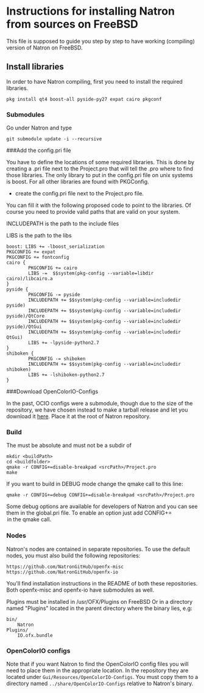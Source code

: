 Instructions for installing Natron from sources on FreeBSD
==========================================================

This file is supposed to guide you step by step to have working (compiling) version of
Natron on FreeBSD. 

## Install libraries

In order to have Natron compiling, first you need to install the required libraries.

```
pkg install qt4 boost-all pyside-py27 expat cairo pkgconf
```

### Submodules

Go under Natron and type

    git submodule update -i --recursive


###Add the config.pri file

You have to define the locations of some required libraries.
This is done by creating a .pri file next to the Project.pro that will tell the .pro
where to find those libraries.
The only library to put in the config.pri file on unix systems is boost.
For all other libraries are found with PKGConfig.


- create the config.pri file next to the Project.pro file.

You can fill it with the following proposed code to point to the libraries.
 Of course you need to provide valid paths that are valid on your system.

INCLUDEPATH is the path to the include files

LIBS is the path to the libs

```pri
boost: LIBS += -lboost_serialization
PKGCONFIG += expat
PKGCONFIG += fontconfig
cairo {
        PKGCONFIG += cairo
        LIBS -=  $$system(pkg-config --variable=libdir cairo)/libcairo.a
}
pyside {
        PKGCONFIG -= pyside
        INCLUDEPATH += $$system(pkg-config --variable=includedir pyside)
        INCLUDEPATH += $$system(pkg-config --variable=includedir pyside)/QtCore
        INCLUDEPATH += $$system(pkg-config --variable=includedir pyside)/QtGui
        INCLUDEPATH += $$system(pkg-config --variable=includedir QtGui)
        LIBS += -lpyside-python2.7
}
shiboken {
        PKGCONFIG -= shiboken
        INCLUDEPATH += $$system(pkg-config --variable=includedir shiboken)
        LIBS += -lshiboken-python2.7
}
```

###Download OpenColorIO-Configs

In the past, OCIO configs were a submodule, though due to the size of the repository, we have chosen instead
to make a tarball release and let you download it [here](https://github.com/NatronGitHub/OpenColorIO-Configs/archive/Natron-v2.1.tar.gz).
Place it at the root of Natron repository.

### Build

The <srcPath> must be absolute and <buildPath> must not be a subdir of <srcPath>

    mkdir <buildPath>
    cd <buildfolder>
    qmake -r CONFIG+=disable-breakpad <srcPath>/Project.pro
    make

If you want to build in DEBUG mode change the qmake call to this line:

    qmake -r CONFIG+=debug CONFIG+=disable-breakpad <srcPath>/Project.pro

Some debug options are available for developers of Natron and you can see them in the
global.pri file. To enable an option just add CONFIG+=<option> in the qmake call.

### Nodes

Natron's nodes are contained in separate repositories. To use the default nodes, you must also build the following repositories:

    https://github.com/NatronGitHub/openfx-misc
    https://github.com/NatronGitHub/openfx-io

You'll find installation instructions in the README of both these repositories. Both openfx-misc and openfx-io have submodules as well.

Plugins must be installed in /usr/OFX/Plugins on FreeBSD
Or in a directory named "Plugins" located in the parent directory where the binary lies, e.g:

    bin/
        Natron
    Plugins/
        IO.ofx.bundle
	
### OpenColorIO configs

Note that if you want Natron to find the OpenColorIO config files you will need to
place them in the appropriate location. In the repository they are located under
`Gui/Resources/OpenColorIO-Configs`.
You must copy them to a directory named `../share/OpenColorIO-Configs` relative to Natron's binary.
